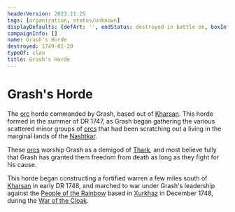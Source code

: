 ```yaml
---
headerVersion: 2023.11.25
tags: [organization, status/unknown]
displayDefaults: {defArt: '', endStatus: destroyed in battle on, boxInfo: ''}
campaignInfo: []
name: Grash's Horde
destroyed: 1749-01-20
typeOf: clan
title: Grash's Horde
---
```

# Grash's Horde

The [orc](<../../species/children-of-the-embodied-gods/orcs/orcs.md>) horde commanded by Grash, based out of [Kharsan](<../../gazetteer/greater-dunmar/dunmari-basin/kharsan.md>). This horde formed in the summer of DR 1747, as Grash began gathering the various scattered minor groups of [orcs](<../../species/children-of-the-embodied-gods/orcs/orcs.md>) that had been scratching out a living in the marginal lands of the [Nashtkar](<../../gazetteer/greater-dunmar/dunmari-basin/nashtkar.md>). 

These [orcs](<../../species/children-of-the-embodied-gods/orcs/orcs.md>) worship Grash as a demigod of [Thark](<../../cosmology/gods/embodied-gods/thark.md>), and most believe fully that Grash has granted them freedom from death as long as they fight for his cause. 

This horde began constructing a fortified warren a few miles south of [Kharsan](<../../gazetteer/greater-dunmar/dunmari-basin/kharsan.md>) in early DR 1748, and marched to war under Grash's leadership against the [People of the Rainbow](<./people-of-the-rainbow.md>) based in [Xurkhaz](<../../gazetteer/istaros-watershed/xurkhaz/xurkhaz.md>) in December 1748, during the [War of the Cloak](<../../events/1700s/war-of-the-cloak.md>). 

